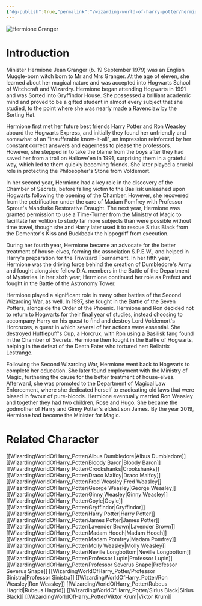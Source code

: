 ```yaml
---
{"dg-publish":true,"permalink":"/wizarding-world-of-harry-potter/hermione-granger/","dgPassFrontmatter":true,"created":"","updated":""}
---
```


![Hermione Granger](http://rxbg5ysja.bkt.gdipper.com/Hermione_Granger.png)
# Introduction
Minister Hermione Jean Granger (b. 19 September 1979) was an English Muggle-born witch born to Mr and Mrs Granger. At the age of eleven, she learned about her magical nature and was accepted into Hogwarts School of Witchcraft and Wizardry. Hermione began attending Hogwarts in 1991 and was Sorted into Gryffindor House. She possessed a brilliant academic mind and proved to be a gifted student in almost every subject that she studied, to the point where she was nearly made a Ravenclaw by the Sorting Hat. 

Hermione first met her future best friends Harry Potter and Ron Weasley aboard the Hogwarts Express, and initially they found her unfriendly and somewhat of an "insufferable know-it-all",  an impression reinforced by her constant correct answers and eagerness to please the professors. However, she stepped in to take the blame from the boys after they had saved her from a troll on Hallowe'en in 1991, surprising them in a grateful way, which led to them quickly becoming friends. She later played a crucial role in protecting the Philosopher's Stone from Voldemort.   

In her second year, Hermione had a key role in the discovery of the Chamber of Secrets, before falling victim to the Basilisk unleashed upon Hogwarts following the opening of the Chamber. However, she recovered from the petrification under the care of Madam Pomfrey with Professor Sprout's Mandrake Restorative Draught. The next year, Hermione was granted permission to use a Time-Turner from the Ministry of Magic to facilitate her volition to study far more subjects than were possible without time travel, though she and Harry later used it to rescue Sirius Black from the Dementor's Kiss and Buckbeak the hippogriff from execution.     

During her fourth year, Hermione became an advocate for the better treatment of house-elves, forming the association S.P.E.W., and helped in Harry's preparation for the Triwizard Tournament. In her fifth year, Hermione was the driving force behind the creation of Dumbledore's Army and fought alongside fellow D.A. members in the Battle of the Department of Mysteries. In her sixth year, Hermione continued her role as Prefect and fought in the Battle of the Astronomy Tower.    

Hermione played a significant role in many other battles of the Second Wizarding War, as well. In 1997, she fought in the Battle of the Seven Potters, alongside the Order of the Phoenix. Hermione and Ron decided not to return to Hogwarts for their final year of studies, instead choosing to accompany Harry on his quest to find and destroy Lord Voldemort's Horcruxes, a quest in which several of her actions were essential. She destroyed Hufflepuff's Cup, a Horcrux, with Ron using a Basilisk fang found in the Chamber of Secrets. Hermione then fought in the Battle of Hogwarts, helping in the defeat of the Death Eater who tortured her: Bellatrix Lestrange.  

Following the Second Wizarding War, Hermione went back to Hogwarts to complete her education. She later found employment with the Ministry of Magic, furthering the cause for the better treatment of house-elves. Afterward, she was promoted to the Department of Magical Law Enforcement, where she dedicated herself to eradicating old laws that were biased in favour of pure-bloods. Hermione eventually married Ron Weasley and together they had two children, Rose and Hugo. She became the godmother of Harry and Ginny Potter's eldest son James. By the year 2019, Hermione had become the Minister for Magic.

# Related Character
[[WizardingWorldOfHarry_Potter/Albus Dumbledore\|Albus Dumbledore]]
[[WizardingWorldOfHarry_Potter/Bloody Baron\|Bloody Baron]]
[[WizardingWorldOfHarry_Potter/Crookshanks\|Crookshanks]]
[[WizardingWorldOfHarry_Potter/Draco Malfoy\|Draco Malfoy]]
[[WizardingWorldOfHarry_Potter/Fred Weasley\|Fred Weasley]]
[[WizardingWorldOfHarry_Potter/George Weasley\|George Weasley]]
[[WizardingWorldOfHarry_Potter/Ginny Weasley\|Ginny Weasley]]
[[WizardingWorldOfHarry_Potter/Goyle\|Goyle]]
[[WizardingWorldOfHarry_Potter/Gryffindor\|Gryffindor]]
[[WizardingWorldOfHarry_Potter/Harry Potter\|Harry Potter]]
[[WizardingWorldOfHarry_Potter/James Potter\|James Potter]]
[[WizardingWorldOfHarry_Potter/Lavender Brown\|Lavender Brown]]
[[WizardingWorldOfHarry_Potter/Madam Hooch\|Madam Hooch]]
[[WizardingWorldOfHarry_Potter/Madam Pomfrey\|Madam Pomfrey]]
[[WizardingWorldOfHarry_Potter/Molly Weasley\|Molly Weasley]]
[[WizardingWorldOfHarry_Potter/Neville Longbottom\|Neville Longbottom]]
[[WizardingWorldOfHarry_Potter/Professor Lupin\|Professor Lupin]]
[[WizardingWorldOfHarry_Potter/Professor Severus Snape\|Professor Severus Snape]]
[[WizardingWorldOfHarry_Potter/Professor Sinistra\|Professor Sinistra]]
[[WizardingWorldOfHarry_Potter/Ron Weasley\|Ron Weasley]]
[[WizardingWorldOfHarry_Potter/Rubeus Hagrid\|Rubeus Hagrid]]
[[WizardingWorldOfHarry_Potter/Sirius Black\|Sirius Black]]
[[WizardingWorldOfHarry_Potter/Viktor Krum\|Viktor Krum]]
